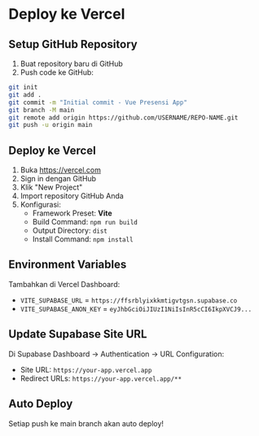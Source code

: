 # Deploy ke Vercel

## Setup GitHub Repository
1. Buat repository baru di GitHub
2. Push code ke GitHub:

```bash
git init
git add .
git commit -m "Initial commit - Vue Presensi App"
git branch -M main
git remote add origin https://github.com/USERNAME/REPO-NAME.git
git push -u origin main
```

## Deploy ke Vercel
1. Buka https://vercel.com
2. Sign in dengan GitHub
3. Klik "New Project"
4. Import repository GitHub Anda
5. Konfigurasi:
   - Framework Preset: **Vite**
   - Build Command: `npm run build`
   - Output Directory: `dist`
   - Install Command: `npm install`

## Environment Variables
Tambahkan di Vercel Dashboard:
- `VITE_SUPABASE_URL` = `https://ffsrblyixkkmtigvtgsn.supabase.co`
- `VITE_SUPABASE_ANON_KEY` = `eyJhbGciOiJIUzI1NiIsInR5cCI6IkpXVCJ9...`

## Update Supabase Site URL
Di Supabase Dashboard → Authentication → URL Configuration:
- Site URL: `https://your-app.vercel.app`
- Redirect URLs: `https://your-app.vercel.app/**`

## Auto Deploy
Setiap push ke main branch akan auto deploy!
